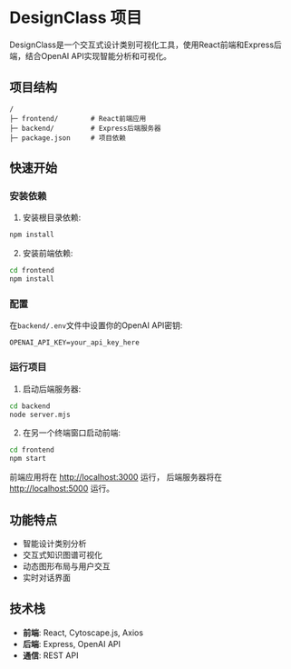# DesignClass 项目

DesignClass是一个交互式设计类别可视化工具，使用React前端和Express后端，结合OpenAI API实现智能分析和可视化。

## 项目结构

```
/
├─ frontend/        # React前端应用
├─ backend/         # Express后端服务器
├─ package.json     # 项目依赖
```

## 快速开始

### 安装依赖

1. 安装根目录依赖:
```bash
npm install
```

2. 安装前端依赖:
```bash
cd frontend
npm install
```

### 配置

在`backend/.env`文件中设置你的OpenAI API密钥:
```
OPENAI_API_KEY=your_api_key_here
```

### 运行项目

1. 启动后端服务器:
```bash
cd backend
node server.mjs
```

2. 在另一个终端窗口启动前端:
```bash
cd frontend
npm start
```

前端应用将在 [http://localhost:3000](http://localhost:3000) 运行，
后端服务器将在 [http://localhost:5000](http://localhost:5000) 运行。

## 功能特点

- 智能设计类别分析
- 交互式知识图谱可视化
- 动态图形布局与用户交互
- 实时对话界面

## 技术栈

- **前端**: React, Cytoscape.js, Axios
- **后端**: Express, OpenAI API
- **通信**: REST API 